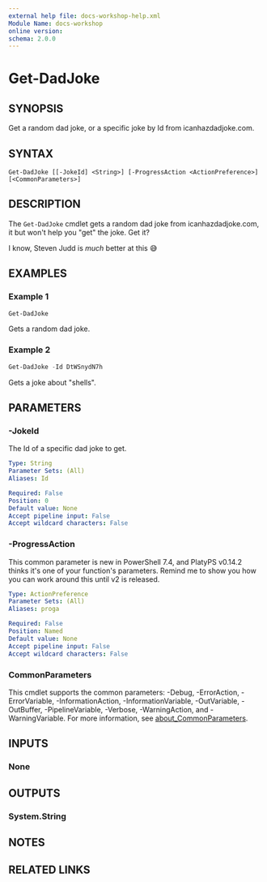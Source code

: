```yaml
---
external help file: docs-workshop-help.xml
Module Name: docs-workshop
online version:
schema: 2.0.0
---
```


# Get-DadJoke

## SYNOPSIS
Get a random dad joke, or a specific joke by Id from icanhazdadjoke.com.

## SYNTAX

```
Get-DadJoke [[-JokeId] <String>] [-ProgressAction <ActionPreference>] [<CommonParameters>]
```

## DESCRIPTION
The `Get-DadJoke` cmdlet gets a random dad joke from icanhazdadjoke.com, it but won't help you "get" the joke. Get it?

I know, Steven Judd is _much_ better at this 😅

## EXAMPLES

### Example 1
```powershell
Get-DadJoke
```

Gets a random dad joke.

### Example 2
```powershell
Get-DadJoke -Id DtWSnydN7h
```

Gets a joke about "shells".

## PARAMETERS

### -JokeId
The Id of a specific dad joke to get.

```yaml
Type: String
Parameter Sets: (All)
Aliases: Id

Required: False
Position: 0
Default value: None
Accept pipeline input: False
Accept wildcard characters: False
```

### -ProgressAction
This common parameter is new in PowerShell 7.4, and PlatyPS v0.14.2 thinks it's one of your function's parameters. Remind me to show you how you can work around this until v2 is released.

```yaml
Type: ActionPreference
Parameter Sets: (All)
Aliases: proga

Required: False
Position: Named
Default value: None
Accept pipeline input: False
Accept wildcard characters: False
```

### CommonParameters
This cmdlet supports the common parameters: -Debug, -ErrorAction, -ErrorVariable, -InformationAction, -InformationVariable, -OutVariable, -OutBuffer, -PipelineVariable, -Verbose, -WarningAction, and -WarningVariable. For more information, see [about_CommonParameters](http://go.microsoft.com/fwlink/?LinkID=113216).

## INPUTS

### None

## OUTPUTS

### System.String

## NOTES

## RELATED LINKS
